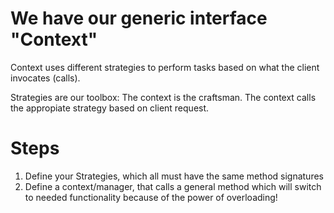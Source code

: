 # We have our generic interface "Context"
Context uses different strategies to perform tasks based on what the client invocates 
(calls).

Strategies are our toolbox: The context is the craftsman. The context calls the 
appropiate strategy based on client request.

# Steps
1. Define your Strategies, which all must have the same method signatures
2. Define a context/manager, that calls a general method which will switch to needed 
functionality because of the power of overloading! 
